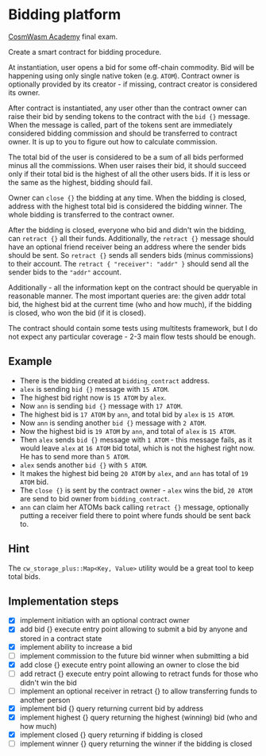 # Bidding platform

[CosmWasm Academy](https://academy.cosmwasm.com/) final exam.

Create a smart contract for bidding procedure.

At instantiation, user opens a bid for some off-chain commodity. Bid will be happening using only single native token (e.g. `ATOM`). Contract owner is optionally provided by its creator - if missing, contract creator is considered its owner.

After contract is instantiated, any user other than the contract owner can raise their bid by sending tokens to the contract with the `bid {}` message. When the message is called, part of the tokens sent are immediately considered
bidding commission and should be transferred to contract owner. It is up to you to figure out how to calculate commission.

The total bid of the user is considered to be a sum of all bids performed minus all the commissions. When user raises their bid, it should succeed only if their total bid is the highest of all the other users bids. If it is less or the same as
the highest, bidding should fail.

Owner can `close {}` the bidding at any time. When the bidding is closed, address with the highest total bid is considered the bidding winner. The whole bidding is transferred to the contract owner.

After the bidding is closed, everyone who bid and didn't win the bidding, can `retract {}` all their funds. Additionally, the `retract {}` message should have an optional friend receiver being an address where the sender bids should be sent. So `retract {}` sends all senders bids (minus commissions) to their account. The `retract { "receiver": "addr" }` should send all the sender bids to the `"addr"` account.

Additionally - all the information kept on the contract should be queryable in reasonable manner. The most important queries are: the given addr total bid, the highest bid at the current time (who and how much), if the bidding is closed, who won the bid (if it is closed).

The contract should contain some tests using multitests framework, but I do not expect any particular coverage - 2-3 main flow tests should be enough.

## Example

- There is the bidding created at `bidding_contract` address.
- `alex` is sending `bid {}` message with `15 ATOM`.
- The highest bid right now is `15 ATOM` by `alex`.
- Now `ann` is sending `bid {}` message with `17 ATOM`.
- The highest bid is `17 ATOM` by `ann`, and total bid by `alex` is `15 ATOM`.
- Now `ann` is sending another `bid {}` message with `2 ATOM`.
- Now the highest bid is `19 ATOM` by `ann`, and total of `alex` is `15 ATOM`.
- Then `alex` sends `bid {}` message with `1 ATOM` - this message fails, as it would leave `alex` at `16 ATOM` bid total, which is not the highest right now. He has to send more than `5 ATOM`.
- `alex` sends another `bid {}` with `5 ATOM`.
- It makes the highest bid being `20 ATOM` by `alex`, and `ann` has total of `19 ATOM` bid.
- The `close {}` is sent by the contract owner - `alex` wins the bid, `20 ATOM` are send to bid owner from `bidding_contract`.
- `ann` can claim her ATOMs back calling `retract {}` message, optionally putting a receiver field there to point where funds should be sent back to.

## Hint

The `cw_storage_plus::Map<Key, Value>` utility would be a great tool to keep total bids.

## Implementation steps

- [x] implement initiation with an optional contract owner
- [x] add bid {} execute entry point allowing to submit a bid by anyone and stored in a contract state
- [x] implement ability to increase a bid
- [ ] implement commission to the future bid winner when submitting a bid
- [x] add close {} execute entry point allowing an owner to close the bid
- [ ] add retract {} execute entry point allowing to retract funds for those who didn't win the bid
- [ ] implement an optional receiver in retract {} to allow transferring funds to another person
- [x] implement bid {} query returning current bid by address
- [x] implement highest {} query returning the highest (winning) bid (who and how much)
- [x] implement closed {} query returning if bidding is closed
- [ ] implement winner {} query returning the winner if the bidding is closed